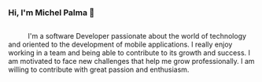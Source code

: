 ### Hi, I'm Michel Palma 👋

##

<samp><p align=”justify” style="text-indent:40px;"> I'm a software Developer passionate about the world of technology and oriented to the development of mobile applications. I really enjoy working in a team and being able to contribute to its growth and success. I am motivated to face new challenges that help me grow professionally. I am willing to contribute with great passion and enthusiasm.</p></samp>

##
